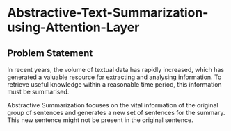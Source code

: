 # Abstractive-Text-Summarization-using-Attention-Layer
## Problem Statement
In recent years, the volume of textual data has rapidly increased, which has generated a valuable resource for extracting and analysing information. To retrieve useful knowledge within a reasonable time period, this information must be summarised.
  
Abstractive Summarization focuses on the vital information of the original group of sentences and generates a new set of sentences for the summary. This new sentence might not be present in the original sentence.
